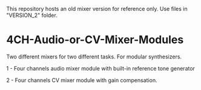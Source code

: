 This repository hosts an old mixer version for reference only. Use files in "VERSION_2" folder.

# 4CH-Audio-or-CV-Mixer-Modules
Two different mixers for two different tasks. For modular synthesizers.

1 - Four channels audio mixer module with built-in reference tone generator

2 - Four channels CV mixer module with gain compensation. 





